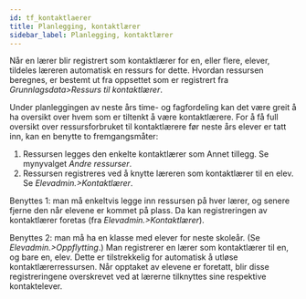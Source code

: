 ```yaml
---
id: tf_kontaktlaerer
title: Planlegging, kontaktlærer
sidebar_label: Planlegging, kontaktlærer
---
```

Når en lærer blir registrert som kontaktlærer for en, eller flere, elever, tildeles læreren automatisk en ressurs for dette. Hvordan ressursen beregnes, er bestemt ut fra oppsettet som er registrert fra _Grunnlagsdata>Ressurs til kontaktlærer_.

Under planleggingen av neste års time- og fagfordeling kan det være greit å ha oversikt over hvem som er tiltenkt å være kontaktlærere.
For å få full oversikt over ressursforbruket til kontaktlærere før neste års elever er tatt inn, kan en benytte to fremgangsmåter:

1. Ressursen legges den enkelte kontaktlærer som Annet tillegg. Se mynyvalget _Andre ressurser_.
2. Ressursen registreres ved å knytte læreren som kontaktlærer til en elev. Se _Elevadmin.>Kontaktlærer_.
 
Benyttes 1: man må enkeltvis legge inn ressursen på hver lærer, og senere fjerne den når elevene er kommet på plass. Da kan registreringen av kontaktlærer foretas (fra _Elevadmin.>Kontaktlærer_). 

Benyttes 2: man må ha en klasse med elever for neste skoleår. (Se _Elevadmin.>Oppflytting_.) Man registrerer en lærer som kontaktlærer til en, og bare en, elev. Dette er tilstrekkelig for automatisk å utløse kontaktlærerressursen. Når opptaket av elevene er foretatt, blir disse registreringene overskrevet ved at lærerne tilknyttes sine respektive kontaktelever. 
